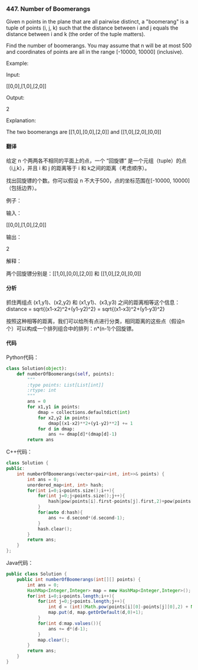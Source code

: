 ### 447. Number of Boomerangs

Given n points in the plane that are all pairwise distinct, a "boomerang" is a tuple of points (i, j, k) such that the distance between i and j equals the distance between i and k (the order of the tuple matters).

Find the number of boomerangs. You may assume that n will be at most 500 and coordinates of points are all in the range [-10000, 10000] (inclusive).

Example:

Input:

[[0,0],[1,0],[2,0]]

Output:

2

Explanation:

The two boomerangs are [[1,0],[0,0],[2,0]] and [[1,0],[2,0],[0,0]]

#### 翻译

给定 n 个两两各不相同的平面上的点，一个 “回旋镖” 是一个元组（tuple）的点（i,j,k），并且 i 和 j 的距离等于 i 和 k之间的距离（考虑顺序）。

找出回旋镖的个数。你可以假设 n 不大于500，点的坐标范围在[-10000, 10000]（包括边界）。

例子：

输入：

[[0,0],[1,0],[2,0]]

输出：

2

解释：

两个回旋镖分别是：[[1,0],[0,0],[2,0]] 和 [[1,0],[2,0],[0,0]]

#### 分析

抓住两组点 (x1,y1)、(x2,y2) 和 (x1,y1)、(x3,y3) 之间的距离相等这个信息：distance = sqrt{(x1-x2)^2+(y1-y2)^2} = sqrt{(x1-x3)^2+(y1-y3)^2}

按照这种相等的距离，我们可以给所有点进行分类，相同距离的这些点（假设n个）可以构成一个排列组合中的排列：n*(n-1)个回旋镖。

#### 代码

Python代码：

```Python
class Solution(object):
    def numberOfBoomerangs(self, points):
        """
        :type points: List[List[int]]
        :rtype: int
        """
        ans = 0
        for x1,y1 in points:
            dmap = collections.defaultdict(int)
            for x2,y2 in points:
                dmap[(x1-x2)**2+(y1-y2)**2] += 1
            for d in dmap:
                ans += dmap[d]*(dmap[d]-1)
        return ans
```

C++代码：

```C++
class Solution {    
public:
    int numberOfBoomerangs(vector<pair<int, int>>& points) {
        int ans = 0;
        unordered_map<int, int> hash;
        for(int i=0;i<points.size();i++){
            for(int j=0;j<points.size();j++){
                hash[pow(points[i].first-points[j].first,2)+pow(points[i].second-points[j].second,2)] += 1;
            }
            for(auto d:hash){
                ans += d.second*(d.second-1);
            }
            hash.clear();
        }
        return ans;
    }
};
```

Java代码：

```Java
public class Solution {
    public int numberOfBoomerangs(int[][] points) {
        int ans = 0;
        HashMap<Integer,Integer> map = new HashMap<Integer,Integer>();
        for(int i=0;i<points.length;i++){
            for(int j=0;j<points.length;j++){
                int d = (int)(Math.pow(points[i][0]-points[j][0],2) + Math.pow(points[i][1]-points[j][1],2));
                map.put(d, map.getOrDefault(d,0)+1);
            }
            for(int d:map.values()){
                ans += d*(d-1);
            }
            map.clear();
        }
        return ans;
    }
}
```

